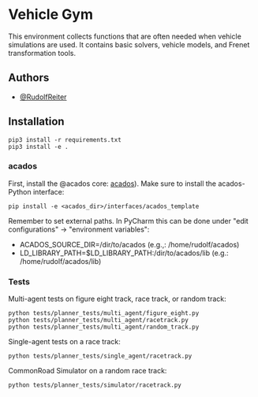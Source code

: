 
# Vehicle Gym
This environment collects functions that are often needed when vehicle simulations are used. It contains basic solvers, vehicle models, and Frenet transformation tools.


## Authors
- [@RudolfReiter](https://www.github.com/RudolfReiter)


## Installation
```
pip3 install -r requirements.txt
pip3 install -e .
```

### acados
First, install the @acados core: [acados](https://docs.acados.org/installation/index.html)). 
Make sure to install the acados-Python interface:
```
pip install -e <acados_dir>/interfaces/acados_template
```
Remember to set external paths. In PyCharm this can be done under "edit configurations" -> "environment variables":
- ACADOS_SOURCE_DIR=/dir/to/acados (e.g.,: /home/rudolf/acados)
- LD_LIBRARY_PATH=$LD_LIBRARY_PATH:/dir/to/acados/lib (e.g.: /home/rudolf/acados/lib)


### Tests
Multi-agent tests on figure eight track, race track, or random track:
```
python tests/planner_tests/multi_agent/figure_eight.py
python tests/planner_tests/multi_agent/racetrack.py
python tests/planner_tests/multi_agent/random_track.py
```
Single-agent tests on a race track:
```
python tests/planner_tests/single_agent/racetrack.py
```
CommonRoad Simulator on a random race track:
```
python tests/planner_tests/simulator/racetrack.py
```
